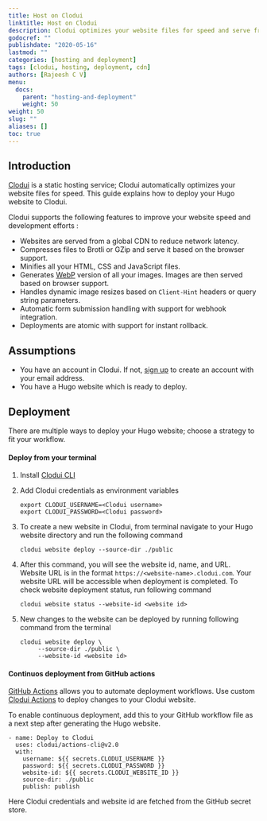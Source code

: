 ```yaml
---
title: Host on Clodui
linktitle: Host on Clodui
description: Clodui optimizes your website files for speed and serve from a global CDN
godocref: ""
publishdate: "2020-05-16"
lastmod: ""
categories: [hosting and deployment]
tags: [clodui, hosting, deployment, cdn]
authors: [Rajeesh C V]
menu:
  docs:
    parent: "hosting-and-deployment"
    weight: 50
weight: 50
slug: ""
aliases: []
toc: true
---
```


## Introduction

[Clodui](https://www.clodui.com) is a static hosting service; Clodui automatically optimizes your website files for speed. This guide explains how to deploy your Hugo website to Clodui.

Clodui supports the following features to improve your website speed and development efforts :

- Websites are served from a global CDN to reduce network latency.
- Compresses files to Brotli or GZip and serve it based on the browser support.
- Minifies all your HTML, CSS and JavaScript files.
- Generates [WebP](https://developers.google.com/speed/webp) version of all your images. Images are then served based on browser support.
- Handles dynamic image resizes based on `Client-Hint` headers or query string parameters.
- Automatic form submission handling with support for webhook integration.
- Deployments are atomic with support for instant rollback.

## Assumptions

- You have an account in Clodui. If not, [sign up](https://app.clodui.com/auth/signup) to create an account with your email address.
- You have a Hugo website which is ready to deploy.

## Deployment

There are multiple ways to deploy your Hugo website; choose a strategy to fit your workflow.

#### Deploy from your terminal

1. Install [Clodui CLI](https://www.npmjs.com/package/@clodui/cli)
2. Add Clodui credentials as environment variables
   ```
   export CLODUI_USERNAME=<Clodui username>
   export CLODUI_PASSWORD=<Clodui password>
   ```
3. To create a new website in Clodui, from terminal navigate to your Hugo website directory and run the following command

   ```
   clodui website deploy --source-dir ./public
   ```

4. After this command, you will see the website id, name, and URL. Website URL is in the format `https://<website-name>.clodui.com`. Your website URL will be accessible when deployment is completed. To check website deployment status, run following command
   ```
   clodui website status --website-id <website id>
   ```
5. New changes to the website can be deployed by running following command from the terminal

   ```
   clodui website deploy \
        --source-dir ./public \
        --website-id <website id>
   ```

#### Continuos deployment from GitHub actions

[GitHub Actions](https://github.com/features/actions) allows you to automate deployment workflows. Use custom [Clodui Actions](https://github.com/marketplace/actions/clodui-actions) to deploy changes to your Clodui website.

To enable continuous deployment, add this to your GitHub workflow file as a next step after generating the Hugo website.

```
- name: Deploy to Clodui
  uses: clodui/actions-cli@v2.0
  with:
    username: ${{ secrets.CLODUI_USERNAME }}
    password: ${{ secrets.CLODUI_PASSWORD }}
    website-id: ${{ secrets.CLODUI_WEBSITE_ID }}
    source-dir: ./public
    publish: publish
```

Here Clodui credentials and website id are fetched from the GitHub secret store.
